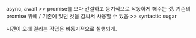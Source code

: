 async, await >> promise를 보다 간결하고 동기식으로 작동하게 해주는 것.
기존의 promise 위에 / 기존에 있던 것을 감싸서 사용할 수 있음 >> syntactic sugar

시간이 오래 걸리는 작업은 비동기적으로 실행되게.
